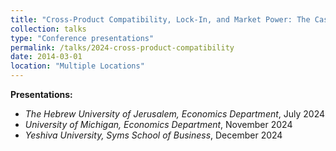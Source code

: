 ```yaml
---
title: "Cross-Product Compatibility, Lock-In, and Market Power: The Case of Smartphones and Laptops"
collection: talks
type: "Conference presentations"
permalink: /talks/2024-cross-product-compatibility
date: 2014-03-01
location: "Multiple Locations"
---
```


**Presentations:**

- *The Hebrew University of Jerusalem, Economics Department*, July 2024
- *University of Michigan, Economics Department*, November 2024
- *Yeshiva University, Syms School of Business*, December 2024

<!--

---
title: "Conference Proceeding talk 3 on Relevant Topic in Your Field"
collection: talks
type: "Conference proceedings talk"
permalink: /talks/2014-03-01-talk-3
venue: "Testing Institute of America 2014 Annual Conference"
date: 2014-03-01
location: "Los Angeles, CA"
---

This is a description of your conference proceedings talk, note the different field in type. You can put anything in this field.

-->
